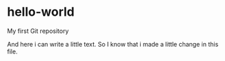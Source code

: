 # hello-world
My first Git repository

And here i can write a little text. So I know that i made a little change in this file.
